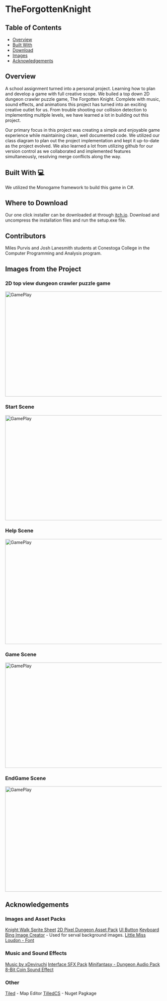 # TheForgottenKnight

## Table of Contents

- [Overview](#overview)
- [Built With](#built-with)
- [Download](#where-to-download)
- [Images](#images-from-the-project)
- [Acknowledgements](#acknowledgements)

## Overview

A school assignment turned into a personal project. Learning how to plan and develop a game with full creative scope. We builed a top down 2D dungeon crawler puzzle game, The Forgotten Knight. Complete with music, sound effects, and animations this project has turned into an exciting creative outlet for us. From trouble shooting our collision detection to implementing multiple levels, we have learned a lot in building out this project.

Our primary focus in this project was creating a simple and enjoyable game experience while maintaining clean, well documented code. We utilized our class diagram to plan out the project implementation and kept it up-to-date as the project evolved. We also learned a lot from utilizing github for our version control as we collaborated and implemented features simultaneously, resolving merge conflicts along the way.

## Built With :computer:

We utilized the Monogame framework to build this game in C#.

## Where to Download

Our one click installer can be downloaded at through [itch.io](https://topchickenturtle.itch.io/the-forgotten-knight). Download and uncompress the installation files and run the setup.exe file.

## Contributors

Miles Purvis and Josh Lanesmith students at Conestoga College in the Computer Programming and Analysis program.

## Images from the Project

### 2D top view dungeon crawler puzzle game
<img src="https://github.com/JoshLanesmith/TheForgottenKnight/assets/87283172/5d9e418a-ac84-48a6-b97e-04322d6d331d" alt="GamePlay" width="600" height="337.5"/>


### Start Scene
<img src="https://github.com/JoshLanesmith/TheForgottenKnight/assets/87283172/20cf970a-26e0-48e8-b7ca-b791b6fab14c" alt="GamePlay" width="600" height="337.5"/>

### Help Scene
<img src="https://github.com/JoshLanesmith/TheForgottenKnight/assets/87283172/3a96b923-c0d9-48f1-847a-4e677d9c4295" alt="GamePlay" width="600" height="337.5"/>

### Game Scene
<img src="https://github.com/JoshLanesmith/TheForgottenKnight/assets/87283172/ffe2b617-abd2-4570-ac38-39ebfc623063" alt="GamePlay" width="600" height="337.5"/>

### EndGame Scene
<img src="https://github.com/JoshLanesmith/TheForgottenKnight/assets/87283172/37812e22-64fe-46c8-b19e-a88553cabb6d" alt="GamePlay" width="600" height="337.5"/>


## Acknowledgements

### Images and Asset Packs
[Knight Walk Sprite Sheet](https://pixel-boy.itch.io/ninja-adventure-asset-pack)
[2D Pixel Dungeon Asset Pack](https://pixel-poem.itch.io/dungeon-assetpuck)
[UI Button](https://opengameart.org/content/ui-button)
[Keyboard](https://cazwolf.itch.io/caz-pixel-keyboard)
[Bing Image Creator](https://www.bing.com/images/create/looking-over-a-knights-shoulder-offset-to-the-left/1-656e4fc470434539a58000641528948a?id=QlCTUztxmSRx1GT9Uzj0eg%3d%3d&view=detailv2&idpp=genimg&FORM=GCRIDP&mode=overlay) - Used for serval background images.
[Little Miss Loudon - Font](https://www.fontspace.com/little-miss-loudon-font-f40426)

### Music and Sound Effects
[Music by xDeviruchi](https://xdeviruchi.itch.io/8-bit-fantasy-adventure-music-pack)
[Interface SFX Pack](https://obsydianx.itch.io/interface-sfx-pack-1)
[Minifantasy - Dungeon Audio Pack](https://leohpaz.itch.io/minifantasy-dungeon-sfx-pack)
[8-Bit Coin Sound Effect](https://creatorassets.com/a/8-bit-coin-sound-effects)

### Other
[Tiled](https://www.mapeditor.org/ ) - Map Editor
[TilledCS](https://www.nuget.org/packages/TiledCS) - Nuget Pagkage